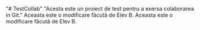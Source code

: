"# TestCollab" 
"Acesta este un proiect de test pentru a exersa colaborarea in Git." 
Aceasta este o modificare făcută de Elev B.
Aceasta este o modificare făcută de Elev B.

